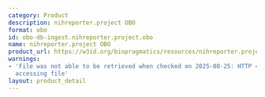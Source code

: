 ```yaml
---
category: Product
description: nihreporter.project OBO
format: obo
id: obo-db-ingest.nihreporter.project.obo
name: nihreporter.project OBO
product_url: https://w3id.org/biopragmatics/resources/nihreporter.project/nihreporter.project.obo
warnings:
- 'File was not able to be retrieved when checked on 2025-08-25: HTTP 404 error when
  accessing file'
layout: product_detail
---
```

